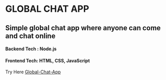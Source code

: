 # GLOBAL CHAT APP
## Simple global chat app where anyone can come and chat online
#### Backend Tech : Node.js
#### Frontend Tech: HTML, CSS, JavaScript

Try Here [Global-Chat-App](https://global-chat-app-l3b9.onrender.com/)

